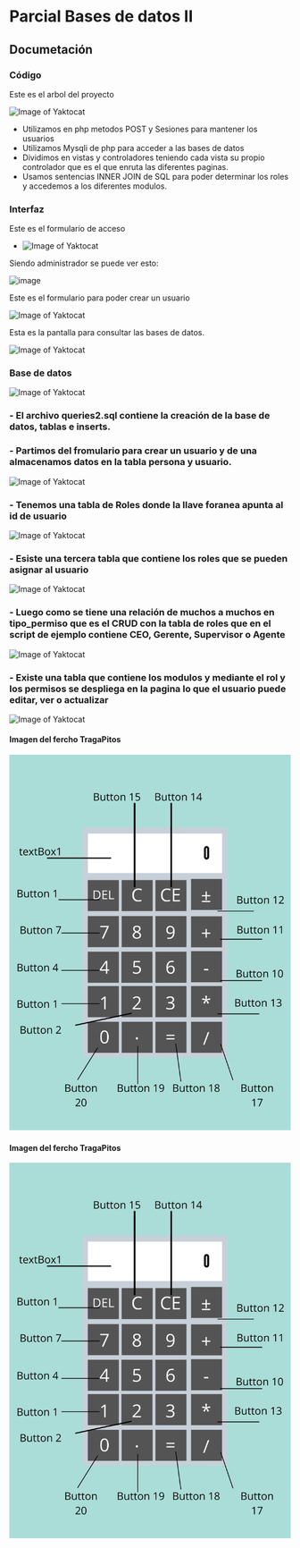 # Parcial Bases de datos II
## Documetación
### Código
Este es el arbol del proyecto

![Image of Yaktocat](https://github.com/alejandromaselli/parcial/blob/master/imagenes/arbol.PNG)

- Utilizamos en php metodos POST y Sesiones para mantener los usuarios
- Utilizamos Mysqli de php para acceder a las bases de datos
- Dividimos en vistas y controladores teniendo cada vista su propio controlador que es el que enruta las diferentes paginas. 
- Usamos sentencias INNER JOIN de SQL para poder determinar los roles y accedemos a los diferentes modulos. 

### Interfaz
Este es el formulario de acceso

- ![Image of Yaktocat](https://github.com/alejandromaselli/parcial/blob/master/imagenes/2.PNG)

Siendo administrador se puede ver esto:

![image](https://github.com/alejandromaselli/parcial/blob/master/imagenes/3.PNG)

Este es el formulario para poder crear un usuario

![Image of Yaktocat](https://github.com/alejandromaselli/parcial/blob/master//imagenes/1.PNG)

Esta es la pantalla para consultar las bases de datos.

![Image of Yaktocat](https://github.com/alejandromaselli/parcial/blob/master/imagenes/4.PNG)

### Base de datos

![Image of Yaktocat](https://github.com/alejandromaselli/parcial/blob/master/diagrama.PNG)

### - El archivo queries2.sql contiene la creación de la base de datos, tablas e inserts.

### - Partimos del fromulario para crear un usuario y de una almacenamos datos en la tabla persona y usuario.

![Image of Yaktocat](https://github.com/alejandromaselli/parcial/blob/master/imagenes/tabla1.PNG)
 
### - Tenemos una tabla de Roles donde la llave foranea apunta al id de usuario

![Image of Yaktocat](https://github.com/alejandromaselli/parcial/blob/master/imagenes/tabla2.PNG)

### - Esiste una tercera tabla que contiene los roles que se pueden asignar al usuario 

![Image of Yaktocat](https://github.com/alejandromaselli/parcial/blob/master/imagenes/rabla3.PNG)

### - Luego como se tiene una relación de muchos a muchos en tipo_permiso que es el CRUD con la tabla de roles que en el script de ejemplo contiene CEO, Gerente, Supervisor o Agente 

![Image of Yaktocat](https://github.com/alejandromaselli/parcial/blob/master/imagenes/tabla5.PNG)

### - Existe una tabla que contiene los modulos y mediante el rol y los permisos se despliega en la pagina lo que el usuario puede editar, ver o actualizar

![Image of Yaktocat](https://github.com/alejandromaselli/parcial/blob/master/imagenes/tabla6.PNG)

#### Imagen del fercho TragaPitos

![image](https://github.com/FernandoG17/Calculator-C-/blob/master/calculadtor.png)

#### Imagen del fercho TragaPitos

![image](https://github.com/FernandoG17/Calculator-C-/blob/master/calculator.jpg)
 	
